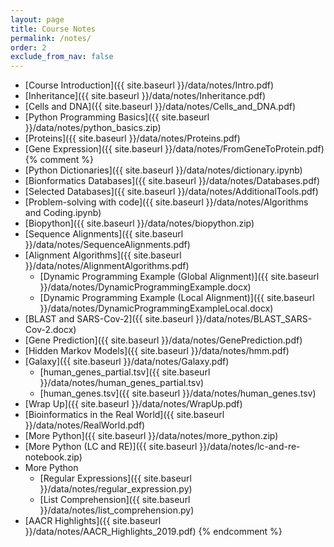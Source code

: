 ```yaml
---
layout: page
title: Course Notes 
permalink: /notes/
order: 2
exclude_from_nav: false
---
```

 
* [Course Introduction]({{ site.baseurl }}/data/notes/Intro.pdf)
* [Inheritance]({{ site.baseurl }}/data/notes/Inheritance.pdf)
* [Cells and DNA]({{ site.baseurl }}/data/notes/Cells_and_DNA.pdf)
* [Python Programming Basics]({{ site.baseurl }}/data/notes/python_basics.zip)
* [Proteins]({{ site.baseurl }}/data/notes/Proteins.pdf)
* [Gene Expression]({{ site.baseurl }}/data/notes/FromGeneToProtein.pdf)
{% comment %}
* [Python Dictionaries]({{ site.baseurl }}/data/notes/dictionary.ipynb)
* [Bionformatics Databases]({{ site.baseurl }}/data/notes/Databases.pdf)
* [Selected Databases]({{ site.baseurl }}/data/notes/AdditionalTools.pdf)
* [Problem-solving with code]({{ site.baseurl }}/data/notes/Algorithms and Coding.ipynb) 
* [Biopython]({{ site.baseurl }}/data/notes/biopython.zip) 
* [Sequence Alignments]({{ site.baseurl }}/data/notes/SequenceAlignments.pdf)
* [Alignment Algorithms]({{ site.baseurl }}/data/notes/AlignmentAlgorithms.pdf)
    * [Dynamic Programming Example (Global Alignment)]({{ site.baseurl }}/data/notes/DynamicProgrammingExample.docx)
    * [Dynamic Programming Example (Local Alignment)]({{ site.baseurl }}/data/notes/DynamicProgrammingExampleLocal.docx)
* [BLAST and SARS-Cov-2]({{ site.baseurl }}/data/notes/BLAST_SARS-Cov-2.docx)
* [Gene Prediction]({{ site.baseurl }}/data/notes/GenePrediction.pdf)
* [Hidden Markov Models]({{ site.baseurl }}/data/notes/hmm.pdf)
* [Galaxy]({{ site.baseurl }}/data/notes/Galaxy.pdf)
	* [human_genes_partial.tsv]({{ site.baseurl }}/data/notes/human_genes_partial.tsv)
	* [human_genes.tsv]({{ site.baseurl }}/data/notes/human_genes.tsv)
* [Wrap Up]({{ site.baseurl }}/data/notes/WrapUp.pdf)
* [Bioinformatics in the Real World]({{ site.baseurl }}/data/notes/RealWorld.pdf)
* [More Python]({{ site.baseurl }}/data/notes/more_python.zip)
* [More Python (LC and RE)]({{ site.baseurl }}/data/notes/lc-and-re-notebook.zip)
* More Python
    * [Regular Expressions]({{ site.baseurl }}/data/notes/regular_expression.py)
    * [List Comprehension]({{ site.baseurl }}/data/notes/list_comprehension.py)
* [AACR Highlights]({{ site.baseurl }}/data/notes/AACR_Highlights_2019.pdf)
{% endcomment %}
